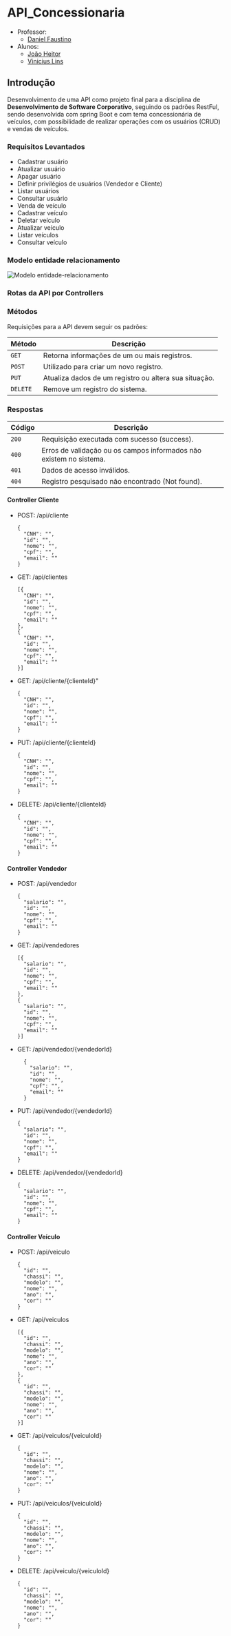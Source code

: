 # API_Concessionaria

* Professor: 
  * [Daniel Faustino](https://github.com/danieltidus)
* Alunos: 
	* [João Heitor](https://github.com/Joao-Heitor)
	* [Vinicius Lins](https://github.com/VLV01)
## Introdução
Desenvolvimento de uma API como projeto final para a disciplina de **Desenvolvimento de Software Corporativo**, seguindo os padrões RestFul, sendo desenvolvida com spring Boot e com tema concessionária de veículos, com possibilidade de realizar operações com os usuários (CRUD) e vendas de veículos.

### Requisitos Levantados

* Cadastrar usuário
* Atualizar usuário
* Apagar usuário
* Definir privilégios de usuários (Vendedor e Cliente)
* Listar usuários
* Consultar usuário
* Venda de veículo
* Cadastrar veículo
* Deletar veículo
* Atualizar veículo
* Listar veículos
* Consultar veículo

### Modelo entidade relacionamento
![Modelo entidade-relacionamento](Artefatos/Concessionária.png)

### Rotas da API por Controllers

### Métodos
Requisições para a API devem seguir os padrões:

| Método | Descrição |
|---|---|
| `GET` | Retorna informações de um ou mais registros. |
| `POST` | Utilizado para criar um novo registro. |
| `PUT` | Atualiza dados de um registro ou altera sua situação. |
| `DELETE` | Remove um registro do sistema. |

### Respostas

| Código | Descrição |
|---|---|
| `200` | Requisição executada com sucesso (success).|
| `400` | Erros de validação ou os campos informados não existem no sistema.|
| `401` | Dados de acesso inválidos.|
| `404` | Registro pesquisado não encontrado (Not found).|

#### Controller Cliente
* POST: /api/cliente

    ```
    {
      "CNH": "",
      "id": "",
      "nome": "",
      "cpf": "",
      "email": ""
    }
    ```
* GET: /api/clientes

    ```
    [{
      "CNH": "",
      "id": "",
      "nome": "",
      "cpf": "",
      "email": ""
    },
    {
      "CNH": "",
      "id": "",
      "nome": "",
      "cpf": "",
      "email": ""
    }]
    ```
* GET: /api/cliente/{clienteId}"

    ```
    {
      "CNH": "",
      "id": "",
      "nome": "",
      "cpf": "",
      "email": ""
    }
    ```
* PUT: /api/cliente/{clienteId}

    ```
    {
      "CNH": "",
      "id": "",
      "nome": "",
      "cpf": "",
      "email": ""
    }
    ```
* DELETE: /api/cliente/{clienteId}
  ```
  {
    "CNH": "",
    "id": "",
    "nome": "",
    "cpf": "",
    "email": ""
  }
  ```

#### Controller Vendedor
* POST: /api/vendedor
  ```
  {
    "salario": "",
    "id": "",
    "nome": "",
    "cpf": "",
    "email": ""
  }
  ```
* GET: /api/vendedores
  ```
  [{
    "salario": "",
    "id": "",
    "nome": "",
    "cpf": "",
    "email": ""
  },
  {
    "salario": "",
    "id": "",
    "nome": "",
    "cpf": "",
    "email": ""
  }]
  ```
* GET: /api/vendedor/{vendedorId}
  ```
    {
      "salario": "",
      "id": "",
      "nome": "",
      "cpf": "",
      "email": ""
    }
    ```
* PUT: /api/vendedor/{vendedorId}
  ```
  {
    "salario": "",
    "id": "",
    "nome": "",
    "cpf": "",
    "email": ""
  }
  ```
* DELETE: /api/vendedor/{vendedorId}
  ```
  {
    "salario": "",
    "id": "",
    "nome": "",
    "cpf": "",
    "email": ""
  }
  ```


#### Controller Veículo
* POST: /api/veiculo
  ```
  {
    "id": "",
    "chassi": "",
    "modelo": "",
    "nome": "",
    "ano": "",
    "cor": ""
  }
  ```
* GET: /api/veiculos
  ```
  [{
    "id": "",
    "chassi": "",
    "modelo": "",
    "nome": "",
    "ano": "",
    "cor": ""
  },
  {
    "id": "",
    "chassi": "",
    "modelo": "",
    "nome": "",
    "ano": "",
    "cor": ""
  }]
  
  ```
* GET: /api/veiculos/{veiculoId}
  ```
  {
    "id": "",
    "chassi": "",
    "modelo": "",
    "nome": "",
    "ano": "",
    "cor": ""
  }
  ```
* PUT: /api/veiculos/{veiculoId}
  ```
  {
    "id": "",
    "chassi": "",
    "modelo": "",
    "nome": "",
    "ano": "",
    "cor": ""
  }
  ```
* DELETE: /api/veiculo/{veiculoId}
  ```
  {
    "id": "",
    "chassi": "",
    "modelo": "",
    "nome": "",
    "ano": "",
    "cor": ""
  }
  ```





